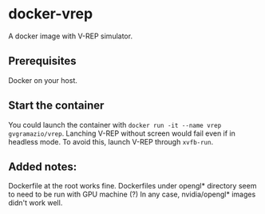 # docker-vrep
A docker image with V-REP simulator.

## Prerequisites
Docker on your host.

## Start the container
You could launch the container with `docker run -it --name vrep gvgramazio/vrep`.
Lanching V-REP without screen would fail even if in headless mode.
To avoid this, launch V-REP through `xvfb-run`.

## Added notes:
Dockerfile at the root works fine.
Dockerfiles under opengl* directory seem to need to be run with GPU machine (?)
In any case, nvidia/opengl* images didn't work well.


